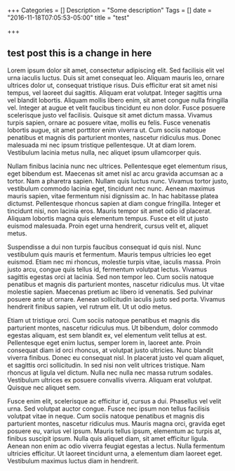 +++
Categories = []
Description = "Some description"
Tags = []
date = "2016-11-18T07:05:53-05:00"
title = "test"

+++
## test post this is a change in here
Lorem ipsum dolor sit amet, consectetur adipiscing elit. Sed facilisis elit vel urna iaculis luctus. Duis sit amet consequat leo. Aliquam mauris leo, ornare ultrices dolor ut, consequat tristique risus. Duis efficitur erat sit amet nisi tempus, vel laoreet dui sagittis. Aliquam erat volutpat. Integer sagittis urna vel blandit lobortis. Aliquam mollis libero enim, sit amet congue nulla fringilla vel. Integer at augue et velit faucibus tincidunt eu non dolor. Fusce posuere scelerisque justo vel facilisis. Quisque sit amet dictum massa. Vivamus turpis sapien, ornare ac posuere vitae, mollis eu felis. Fusce venenatis lobortis augue, sit amet porttitor enim viverra ut. Cum sociis natoque penatibus et magnis dis parturient montes, nascetur ridiculus mus. Donec malesuada mi nec ipsum tristique pellentesque. Ut at diam lorem. Vestibulum lacinia metus nulla, nec aliquet ipsum ullamcorper quis.

Nullam finibus lacinia nunc nec ultrices. Pellentesque eget elementum risus, eget bibendum est. Maecenas sit amet nisl ac arcu gravida accumsan ac a tortor. Nam a pharetra sapien. Nullam quis luctus nunc. Vivamus tortor justo, vestibulum commodo lacinia eget, tincidunt nec nunc. Aenean maximus mauris sapien, vitae fermentum nisi dignissim ac. In hac habitasse platea dictumst. Pellentesque rhoncus sapien at diam congue fringilla. Integer et tincidunt nisi, non lacinia eros. Mauris tempor sit amet odio id placerat. Aliquam lobortis magna quis elementum tempus. Fusce et elit ut justo euismod malesuada. Proin eget urna hendrerit, cursus velit et, aliquet metus.

Suspendisse a dui non turpis faucibus consequat id quis nisl. Nunc vestibulum quis mauris et fermentum. Mauris tempus ultricies leo eget euismod. Etiam nec mi rhoncus, molestie turpis vitae, iaculis massa. Proin justo arcu, congue quis tellus id, fermentum volutpat lectus. Vivamus sagittis egestas orci at lacinia. Sed non tempor leo. Cum sociis natoque penatibus et magnis dis parturient montes, nascetur ridiculus mus. Ut vitae molestie sapien. Maecenas pretium ac libero id venenatis. Sed pulvinar posuere ante ut ornare. Aenean sollicitudin iaculis justo sed porta. Vivamus hendrerit finibus sapien, vel rutrum elit. Ut ut odio metus.

Etiam ut tristique orci. Cum sociis natoque penatibus et magnis dis parturient montes, nascetur ridiculus mus. Ut bibendum, dolor commodo egestas aliquam, est sem blandit ex, vel elementum velit tellus at est. Pellentesque eget enim luctus, semper lorem in, laoreet ante. Proin consequat diam id orci rhoncus, at volutpat justo ultricies. Nunc blandit viverra finibus. Donec eu consequat nisl. In placerat justo vel quam aliquet, et sagittis orci sollicitudin. In sed nisi non velit ultrices tristique. Nam rhoncus at ligula vel dictum. Nulla nec nulla nec massa rutrum sodales. Vestibulum ultrices ex posuere convallis viverra. Aliquam erat volutpat. Quisque nec aliquet sem.

Fusce enim elit, scelerisque ac efficitur id, cursus a dui. Phasellus vel velit urna. Sed volutpat auctor congue. Fusce nec ipsum non tellus facilisis volutpat vitae in neque. Cum sociis natoque penatibus et magnis dis parturient montes, nascetur ridiculus mus. Mauris magna orci, gravida eget posuere eu, varius vel ipsum. Mauris tellus ipsum, elementum ac turpis at, finibus suscipit ipsum. Nulla quis aliquet diam, sit amet efficitur ligula. Aenean non enim ac odio viverra feugiat egestas a lectus. Nulla fermentum ultricies efficitur. Ut laoreet tincidunt urna, a elementum diam laoreet eget. Vestibulum maximus luctus diam in hendrerit.

